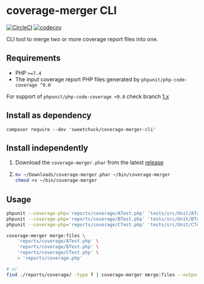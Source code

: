 # coverage-merger CLI

[![CircleCI](https://circleci.com/gh/Sweetchuck/coverage-merger-cli/tree/1.x.svg?style=svg)](https://circleci.com/gh/Sweetchuck/coverage-merger-cli/?branch=1.x)
[![codecov](https://codecov.io/gh/Sweetchuck/coverage-merger-cli/branch/1.x/graph/badge.svg?token=HSF16OGPyr)](https://app.codecov.io/gh/Sweetchuck/coverage-merger-cli/branch/1.x)

CLI tool to merge two or more coverage report files into one.


## Requirements

* PHP `>=7.4`
* The input coverage report PHP files generated by `phpunit/php-code-coverage ^9.0`

For support of `phpunit/php-code-coverage <9.0` check branch [1.x](https://github.com/Sweetchuck/coverage-merger-cli/tree/1.x)


## Install as dependency

`composer require --dev 'sweetchuck/coverage-merger-cli'`


## Install independently

1. Download the `coverage-merger.phar` from the latest [release](https://github.com/Sweetchuck/coverage-merger-cli/releases)
2. ```bash
   mv ~/Downloads/coverage-merger.phar ~/bin/coverage-merger
   chmod +x ~/bin/coverage-merger
   ```


## Usage

```bash
phpunit --coverage-php='reports/coverage/ATest.php' 'tests/src/Unit/ATest.php'
phpunit --coverage-php='reports/coverage/BTest.php' 'tests/src/Unit/BTest.php'
phpunit --coverage-php='reports/coverage/CTest.php' 'tests/src/Unit/CTest.php'

coverage-merger merge:files \
    'reports/coverage/ATest.php' \
    'reports/coverage/BTest.php' \
    'reports/coverage/CTest.php' \
    > 'reports/coverage.php'

# or
find ./reports/coverage/ -type f | coverage-merger merge:files --output-file='./reports/coverage.php'
```
